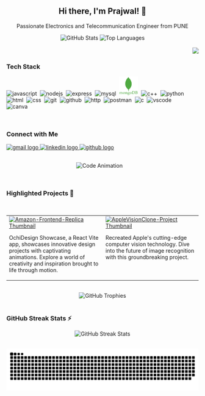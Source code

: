 <!-- Header -->
<h2 align="center">Hi there, I'm Prajwal! 👋</h2>
<p align="center">Passionate Electronics and Telecommunication Engineer from PUNE</p>

<!-- Stats Section -->
<div align="center">
  <img src="https://github-readme-stats.vercel.app/api?username=prajwal2331&show_icons=true&hide=contribs,prs&cache_seconds=86400&theme=radical" height="150" alt="GitHub Stats" />
  <img src="https://github-readme-stats.vercel.app/api/top-langs?username=prajwal2331&layout=compact&card_width=320&theme=dracula" height="150" alt="Top Languages" />
</div>
<br>
<img width=""/>
<img align="right" height="350" src="https://i.postimg.cc/05twb6GN/prajwal-hiremath.png"  />
<br>
<!-- Tech Stack -->
<h3 align="left">Tech Stack</h3>
<div align="left">


<img height="50" src="https://user-images.githubusercontent.com/25181517/117447155-6a868a00-af3d-11eb-9cfe-245df15c9f3f.png" alt="javascript"><img width="4">
<img height="50" src="https://user-images.githubusercontent.com/25181517/183568594-85e280a7-0d7e-4d1a-9028-c8c2209e073c.png" alt="nodejs"><img width="4">
<img height="50" src="https://user-images.githubusercontent.com/25181517/183859966-a3462d8d-1bc7-4880-b353-e2cbed900ed6.png" alt="express"><img width="4">
<img height="50" src="https://user-images.githubusercontent.com/25181517/183896128-ec99105a-ec1a-4d85-b08b-1aa1620b2046.png" alt="mysql"><img width="4">
<img height="50" src="https://raw.githubusercontent.com/devicons/devicon/55609aa5bd817ff167afce0d965585c92040787a/icons/mongodb/mongodb-plain-wordmark.svg" alt="mongodb"><img width="4">
<img height="50" src="https://user-images.githubusercontent.com/25181517/192106073-90fffafe-3562-4ff9-a37e-c77a2da0ff58.png" alt="c++"><img width="4">
<img height="50" src="https://user-images.githubusercontent.com/25181517/183423507-c056a6f9-1ba8-4312-a350-19bcbc5a8697.png" alt="python"><img width="4">
<img height="50" src="https://user-images.githubusercontent.com/25181517/192158954-f88b5814-d510-4564-b285-dff7d6400dad.png" alt="html"><img width="4">
<img height="50" src="https://user-images.githubusercontent.com/25181517/183898674-75a4a1b1-f960-4ea9-abcb-637170a00a75.png" alt="css"><img width="4">
<img height="50" src="https://user-images.githubusercontent.com/25181517/192108372-f71d70ac-7ae6-4c0d-8395-51d8870c2ef0.png" alt="git"><img width="4">
<img height="50" src="https://user-images.githubusercontent.com/25181517/192108374-8da61ba1-99ec-41d7-80b8-fb2f7c0a4948.png" alt="github"><img width="4">
<img height="50" src="https://user-images.githubusercontent.com/25181517/192107854-765620d7-f909-4953-a6da-36e1ef69eea6.png" alt="http"><img width="4">
<img height="50" src="https://user-images.githubusercontent.com/25181517/192109061-e138ca71-337c-4019-8d42-4792fdaa7128.png" alt="postman"><img width="4">
<img height="50" src="https://user-images.githubusercontent.com/25181517/192106070-46255bcf-65e6-4c6b-a296-bf8d0d8fb2a7.png" alt="c"><img width="4">
<img height="50" src="https://user-images.githubusercontent.com/25181517/192108891-d86b6220-e232-423a-bf5f-90903e6887c3.png" alt="vscode"><img width="4">
<img height="50" src="https://github.com/marwin1991/profile-technology-icons/assets/136815194/02494c7c-de6a-43a6-9293-6369696842ed" alt="canva"><img width="4">

  
</div>
<br>
<!-- Social Media Badges -->
<h3 align="left">Connect with Me</h3>
<div align="left">
  <a href="mailto:prajwalhiremath031@gmail.com">
    <img src="https://img.shields.io/static/v1?message=Gmail&logo=gmail&label=&color=D14836&logoColor=white&labelColor=&style=for-the-badge" height="35" alt="gmail logo" />
  </a>

  <a href="https://www.linkedin.com/in/prajwal-hiremath-8290b1219/">
    <img src="https://img.shields.io/static/v1?message=LinkedIn&logo=linkedin&label=&color=0077B5&logoColor=white&labelColor=&style=for-the-badge" height="35" alt="linkedin logo" />
  </a>

  <a href="https://github.com/prajwal2331">
    <img src="https://img.shields.io/static/v1?message=GitHub&logo=github&label=&color=181717&logoColor=white&labelColor=&style=for-the-badge" height="35" alt="github logo" />
  </a>
</div>
<br>
<!-- Animated Icons -->
<div align="center">
 
</div>

<!-- Code Animation -->
<p align="center">
  <img src="https://media.giphy.com/media/ZVik7pBtu9dNS/giphy.gif" alt="Code Animation" width="500" />
</p>

<br>
<!-- Projects Section -->


<h3 align="left">Highlighted Projects 🚀</h3>
<br>
<div align="left" style="display: flex; flex-wrap: wrap; gap: 20px;">

  <!-- Project 1 -->
  <table>
  <tr>
    <td valign="top"> 
      <div class="project-card">
        <a href="https://ochidesign-showcase-app.onrender.com" class="project-title">
          <img src="https://i.ibb.co/9sNqhH3/ochidesign-Showcaseapp-SS.png" width='600' height='300' alt="Amazon-Frontend-Replica Thumbnail" class="project-thumbnail">
        </a>
        <p class="project-description">OchiDesign Showcase, a React Vite app, showcases innovative design projects with captivating animations. Explore a world of creativity and inspiration brought to life through motion.</p>
  </div></td>
    <td valign="top"> 
       <div class="project-card">
        <a href="https://prem-mule.github.io/AppleVisionClone-Project/" class="project-title">
          <img src="https://i.imgur.com/sOs3IPt.jpg" alt="AppleVisionClone-Project Thumbnail" width='500' height='300' class="project-thumbnail">
      </a>
      <p class="project-description">Recreated Apple's cutting-edge computer vision technology. Dive into the future of image recognition with this groundbreaking project.</p>
  </div></td>
 </tr>
   
</table>

  <!-- Add more projects following the same structure -->

</div>

<br>




<!-- GitHub Trophies -->
<div align="center">
  <img src="https://github-profile-trophy.vercel.app/?username=prajwal2331&theme=dracula" alt="GitHub Trophies" />
</div>
<br>
<!-- GitHub Streak Stats -->
<h3 align="left">GitHub Streak Stats ⚡</h3>
<p align="center">
  <img src="https://github-readme-streak-stats.herokuapp.com/?user=prajwal2331&theme=dracula" alt="GitHub Streak Stats" />
</p>

<br>
<!-- Snake Animation -->
<img src="https://raw.githubusercontent.com/Platane/snk/output/github-contribution-grid-snake.svg" alt="Snake animation" />

<!-- Clear Float -->
<br clear="both">
